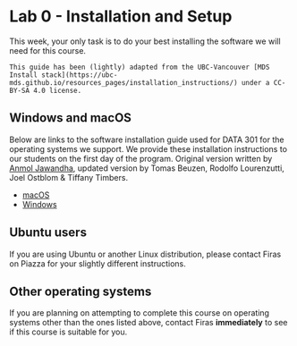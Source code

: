 # Lab 0 - Installation and Setup

This week, your only task is to do your best installing the software we will need for this course. 

```{important} 
This guide has been (lightly) adapted from the UBC-Vancouver [MDS Install stack](https://ubc-mds.github.io/resources_pages/installation_instructions/) under a CC-BY-SA 4.0 license.
```

## Windows and macOS

Below are links to the software installation guide used for DATA 301 for the operating systems we support.
We provide these installation instructions to our students on the first day of the program. Original version written by [Anmol Jawandha](https://github.com/Anmol6), updated version by Tomas Beuzen, Rodolfo Lourenzutti, Joel Ostblom & Tiffany Timbers.

- [macOS](notes/week02/install_ds_stack_mac_part1.md)
- [Windows](notes/week02/install_ds_stack_windows_part1.md)

## Ubuntu users 

If you are using Ubuntu or another Linux distribution, please contact Firas on Piazza for your slightly different instructions.

## Other operating systems

If you are planning on attempting to complete this course on operating systems other than the ones listed above, contact Firas **immediately** to see if this course is suitable for you. 